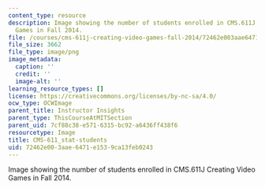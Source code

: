 ```yaml
---
content_type: resource
description: Image showing the number of students enrolled in CMS.611J Creating Video
  Games in Fall 2014.
file: /courses/cms-611j-creating-video-games-fall-2014/72462e003aae6471e1539ca13feb0243_CMS-611_stat-students.png
file_size: 3662
file_type: image/png
image_metadata:
  caption: ''
  credit: ''
  image-alt: ''
learning_resource_types: []
license: https://creativecommons.org/licenses/by-nc-sa/4.0/
ocw_type: OCWImage
parent_title: Instructor Insights
parent_type: ThisCourseAtMITSection
parent_uid: 7cf88c38-e571-6315-bc92-a6436ff438f6
resourcetype: Image
title: CMS-611_stat-students
uid: 72462e00-3aae-6471-e153-9ca13feb0243
---
```

Image showing the number of students enrolled in CMS.611J Creating Video Games in Fall 2014.